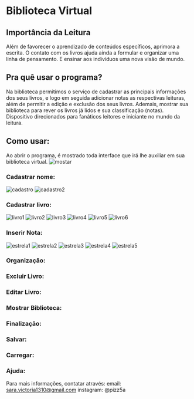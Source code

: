 # Biblioteca Virtual
## Importância da Leitura
Além de favorecer o aprendizado de conteúdos específicos, aprimora a escrita. O contato com os livros ajuda ainda a formular e organizar uma linha de pensamento. E ensinar aos indivíduos uma nova visão de mundo.
## Pra quê usar o programa?
 Na biblioteca permitimos o serviço de cadastrar as principais informações dos seus livros, e logo em seguida adicionar notas as respectivas leituras, além de permitir a edição e exclusão dos seus livros. Ademais, mostrar sua biblioteca para rever os livros já lidos e sua classificação (notas). Dispositivo direcionados para fanáticos leitores e iniciante no mundo da leitura.
## Como usar:
Ao abrir o programa, é mostrado toda interface que irá lhe auxiliar em sua biblioteca virtual.
![mostar](https://raw.githubusercontent.com/pizza2u/Biblioteca-Virtual/master/-manual/tela-incial.png)

### Cadastrar nome:
![cadastro](https://github.com/pizza2u/Biblioteca-Virtual/blob/master/-manual/CadastroNome2.png)
![cadastro2](https://github.com/pizza2u/Biblioteca-Virtual/blob/master/-manual/CadastroNome1.png)

### Cadastrar livro:
![livro1](https://github.com/pizza2u/Biblioteca-Virtual/blob/master/-manual/CadastroLivro1.png)
![livro2](https://github.com/pizza2u/Biblioteca-Virtual/blob/master/-manual/CadastroLivro2.png)
![livro3](https://github.com/pizza2u/Biblioteca-Virtual/blob/master/-manual/CadastroLivro4.png)
![livro4](https://github.com/pizza2u/Biblioteca-Virtual/blob/master/-manual/CadastroLivro3.png)
![livro5](https://github.com/pizza2u/Biblioteca-Virtual/blob/master/-manual/CadastroLivro5.png)
![livro6](https://github.com/pizza2u/Biblioteca-Virtual/blob/master/-manual/CadastroLivro6.png)

### Inserir Nota:
![estrela1](https://github.com/pizza2u/Biblioteca-Virtual/blob/master/-manual/Estrela1.png)
![estrela2](https://github.com/pizza2u/Biblioteca-Virtual/blob/master/-manual/Estrela2.png)
![estrela3](https://github.com/pizza2u/Biblioteca-Virtual/blob/master/-manual/estrela3.png)
![estrela4](https://github.com/pizza2u/Biblioteca-Virtual/blob/master/-manual/Estrela4.png)
![estrela5](https://github.com/pizza2u/Biblioteca-Virtual/blob/master/-manual/MostrarBiblioteca1.png)

### Organização:
### Excluir Livro:
### Editar Livro:
### Mostrar Biblioteca:
### Finalização:
### Salvar:
### Carregar:
### Ajuda:
Para mais informações, contatar através:
email: sara.victoria1310@gmail.com
instagram: @pizz5a
